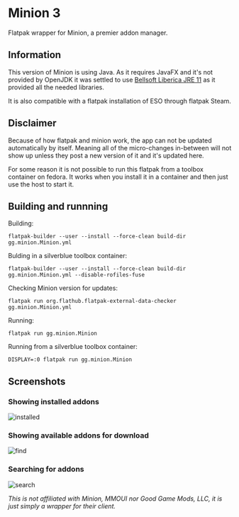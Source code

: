 # Minion 3
Flatpak wrapper for Minion, a premier addon manager.

## Information
This version of Minion is using Java. As it requires JavaFX and it's not provided by OpenJDK it was settled to use [Bellsoft Liberica JRE 11](https://bell-sw.com/pages/downloads/) as it provided all the needed libraries. 

It is also compatible with a flatpak installation of ESO through flatpak Steam.

## Disclaimer
Because of how flatpak and minion work, the app can not be updated automatically by itself. Meaning all of the micro-changes in-between will not show up
unless they post a new version of it and it's updated here.

For some reason it is not possible to run this flatpak from a toolbox container on fedora. It works when you install it in a container and then just use the host to start it.

## Building and runnning

Building:

    flatpak-builder --user --install --force-clean build-dir gg.minion.Minion.yml

Bulding in a silverblue toolbox container:

    flatpak-builder --user --install --force-clean build-dir gg.minion.Minion.yml --disable-rofiles-fuse

Checking Minion version for updates:

    flatpak run org.flathub.flatpak-external-data-checker gg.minion.Minion.yml

Running:

    flatpak run gg.minion.Minion

Running from a silverblue toolbox container:

    DISPLAY=:0 flatpak run gg.minion.Minion

## Screenshots

### Showing installed addons
![installed](https://raw.githubusercontent.com/zastrixarundell/flathub/gg.minion.Minion/screenshots/installed.png)

### Showing available addons for download
![find](https://raw.githubusercontent.com/zastrixarundell/flathub/gg.minion.Minion/screenshots/find.png)


### Searching for addons
![search](https://raw.githubusercontent.com/zastrixarundell/flathub/gg.minion.Minion/screenshots/search.png)


*This is not affiliated with Minion, MMOUI nor Good Game Mods, LLC, it is just simply a wrapper for their client.*